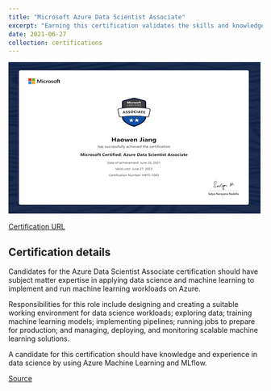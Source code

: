 ```yaml
---
title: "Microsoft Azure Data Scientist Associate"
excerpt: "Earning this certification validates the skills and knowledge to apply Azure’s machine learning techniques to train, evaluate, and deploy models that solve business problems.<br/><img src='/images/azure-dsa.png'>"
date: 2021-06-27
collection: certifications
---
```


![](/images/azure-dsa.png)

[Certification URL](https://www.credly.com/badges/7c4f2a43-cf71-4604-b36d-d68544c96a2e/embedded)

## Certification details

Candidates for the Azure Data Scientist Associate certification should have subject matter expertise in applying data science and machine learning to implement and run machine learning workloads on Azure.

Responsibilities for this role include designing and creating a suitable working environment for data science workloads; exploring data; training machine learning models; implementing pipelines; running jobs to prepare for production; and managing, deploying, and monitoring scalable machine learning solutions.

A candidate for this certification should have knowledge and experience in data science by using Azure Machine Learning and MLflow.

[Source](https://learn.microsoft.com/en-us/certifications/azure-data-scientist/)
